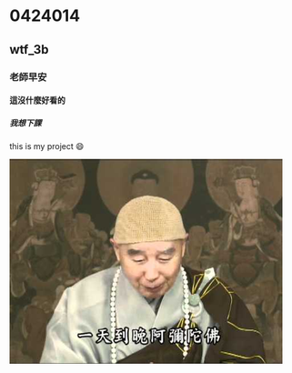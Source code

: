 # 0424014
## wtf_3b
### 老師早安
#### 這沒什麼好看的
##### 我想下課
this is my project
:smile:

![](hqdefault.jpg)
